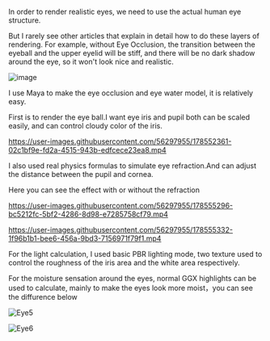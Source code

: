 In order to render realistic eyes, we need to use the actual human eye structure.

But I rarely see other articles that explain in detail how to do these layers of rendering. For example, without Eye Occlusion, the transition between the eyeball and the upper eyelid will be stiff, and there will be no dark shadow around the eye, so it won't look nice and realistic.

![image](https://user-images.githubusercontent.com/56297955/178516787-36260b19-50db-444f-b54a-d84ea258c7ac.png)

I use Maya to make the eye occlusion and eye water model, it is relatively easy.

First is to render the eye ball.I want eye iris and pupil both can be scaled easily, and can control cloudy color of the iris.


https://user-images.githubusercontent.com/56297955/178552361-02c1bf9e-fd2a-4515-943b-edfcece23ea8.mp4


I also used real physics formulas to simulate eye refraction.And can adjust the distance between the pupil and cornea.

Here you can see the effect with or without the refraction

https://user-images.githubusercontent.com/56297955/178555296-bc5212fc-5bf2-4286-8d98-e7285758cf79.mp4

https://user-images.githubusercontent.com/56297955/178555332-1f96b1b1-bee6-456a-9bd3-7156971f79f1.mp4

For the light calculation, I used basic PBR lighting mode, two texture  used to control the roughness of the iris area and the white area respectively.

For the moisture sensation around the eyes, normal GGX highlights can be used to calculate, mainly to make the eyes look more moist，you can see the diffurence below

![Eye5](https://user-images.githubusercontent.com/56297955/178556358-2f96e0a1-4023-42e7-8158-7aec9c125e8b.png)

![Eye6](https://user-images.githubusercontent.com/56297955/178556373-2e4cc398-2413-4ba7-b038-de460bdd9d04.png)
